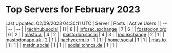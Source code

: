 # Top Servers for February 2023
Last Updated: 02/09/2023 04:30:11 UTC
| Server | Posts | Active Users |
| -- | -- | -- |
| [techhub.social](https://techhub.social/tags/PowerShell) | 11 | 8 |
| [infosec.exchange](https://infosec.exchange/tags/PowerShell) | 7 | 6 |
| [fosstodon.org](https://fosstodon.org/tags/PowerShell) | 6 | 2 |
| [masto.ai](https://masto.ai/tags/PowerShell) | 4 | 2 |
| [mastodon.social](https://mastodon.social/tags/PowerShell) | 4 | 3 |
| [ioc.exchange](https://ioc.exchange/tags/PowerShell) | 2 | 1 |
| [mastodonapp.uk](https://mastodonapp.uk/tags/PowerShell) | 2 | 1 |
| [hachyderm.io](https://hachyderm.io/tags/PowerShell) | 1 | 1 |
| [home.social](https://home.social/tags/PowerShell) | 1 | 1 |
| [mas.to](https://mas.to/tags/PowerShell) | 1 | 1 |
| [mstdn.social](https://mstdn.social/tags/PowerShell) | 1 | 1 |
| [social.tchncs.de](https://social.tchncs.de/tags/PowerShell) | 1 | 1 |
